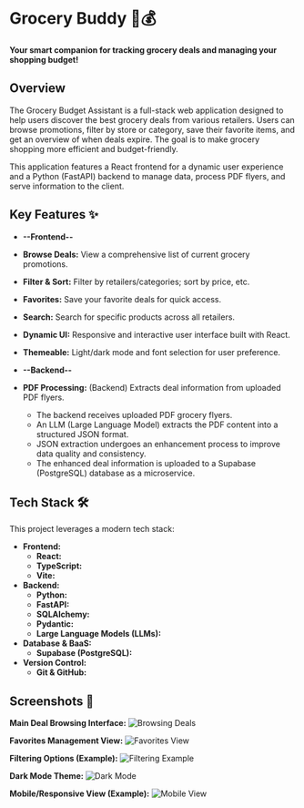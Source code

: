 # Grocery Buddy 🛒💰

**Your smart companion for tracking grocery deals and managing your shopping budget!**

## Overview

The Grocery Budget Assistant is a full-stack web application designed to help users discover the best grocery deals from various retailers. Users can browse promotions, filter by store or category, save their favorite items, and get an overview of when deals expire. The goal is to make grocery shopping more efficient and budget-friendly.

This application features a React frontend for a dynamic user experience and a Python (FastAPI) backend to manage data, process PDF flyers, and serve information to the client.

## Key Features ✨

- **--Frontend--**
- **Browse Deals:** View a comprehensive list of current grocery promotions.
- **Filter & Sort:** Filter by retailers/categories; sort by price, etc.
- **Favorites:** Save your favorite deals for quick access.
- **Search:** Search for specific products across all retailers.
- **Dynamic UI:** Responsive and interactive user interface built with React.
- **Themeable:** Light/dark mode and font selection for user preference.

- **--Backend--**
- **PDF Processing:** (Backend) Extracts deal information from uploaded PDF flyers.
  - The backend receives uploaded PDF grocery flyers.
  - An LLM (Large Language Model) extracts the PDF content into a structured JSON format.
  - JSON extraction undergoes an enhancement process to improve data quality and consistency.
  - The enhanced deal information is uploaded to a Supabase (PostgreSQL) database as a microservice.

## Tech Stack 🛠️

This project leverages a modern tech stack:

- **Frontend:**
  - **React:**
  - **TypeScript:**
  - **Vite:**
- **Backend:**
  - **Python:**
  - **FastAPI:**
  - **SQLAlchemy:**
  - **Pydantic:**
  - **Large Language Models (LLMs):**
- **Database & BaaS:**
  - **Supabase (PostgreSQL):**
- **Version Control:**
  - **Git & GitHub:**

## Screenshots 📸

**Main Deal Browsing Interface:**
![Browsing Deals](./docs/media/1.jpg)

**Favorites Management View:**
![Favorites View](./docs/media/2.jpg)

**Filtering Options (Example):**
![Filtering Example](./docs/media/3.jpg)

**Dark Mode Theme:**
![Dark Mode](./docs/media/4.jpg)

**Mobile/Responsive View (Example):**
![Mobile View](./docs/media/5.jpg)
